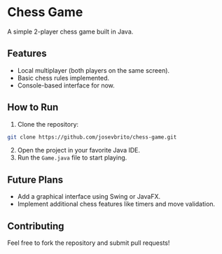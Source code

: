 # Chess Game

A simple 2-player chess game built in Java.

## Features
- Local multiplayer (both players on the same screen).
- Basic chess rules implemented.
- Console-based interface for now.

## How to Run
1. Clone the repository:
```bash
git clone https://github.com/josevbrito/chess-game.git
```
2. Open the project in your favorite Java IDE.
3. Run the `Game.java` file to start playing.

## Future Plans
- Add a graphical interface using Swing or JavaFX.
- Implement additional chess features like timers and move validation.

## Contributing
Feel free to fork the repository and submit pull requests!
